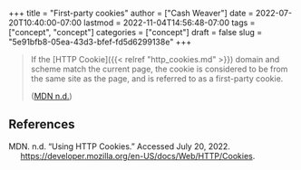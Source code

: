 +++
title = "First-party cookies"
author = ["Cash Weaver"]
date = 2022-07-20T10:40:00-07:00
lastmod = 2022-11-04T14:56:48-07:00
tags = ["concept", "concept"]
categories = ["concept"]
draft = false
slug = "5e91bfb8-05ea-43d3-bfef-fd5d6299138e"
+++

> If the [HTTP Cookie]({{< relref "http_cookies.md" >}}) domain and scheme match the current page, the cookie is considered to be from the same site as the page, and is referred to as a first-party cookie.
>
> (<a href="#citeproc_bib_item_1">MDN n.d.</a>)

## References

<style>.csl-entry{text-indent: -1.5em; margin-left: 1.5em;}</style><div class="csl-bib-body">
  <div class="csl-entry"><a id="citeproc_bib_item_1"></a>MDN. n.d. “Using HTTP Cookies.” Accessed July 20, 2022. <a href="https://developer.mozilla.org/en-US/docs/Web/HTTP/Cookies">https://developer.mozilla.org/en-US/docs/Web/HTTP/Cookies</a>.</div>
</div>

